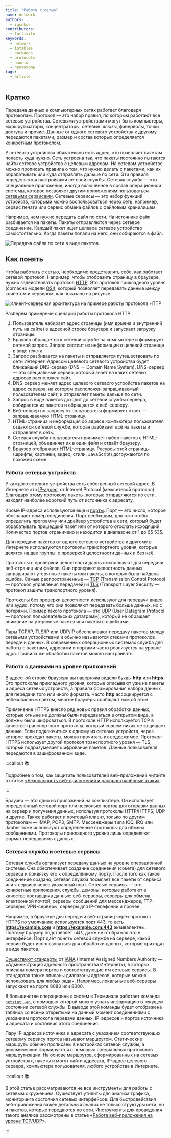 ```yaml
---
title: "Работа с сетью"
name: network
authors:
  - igsekor
contributors:
  - furtivite
keywords:
  - network
  - iptables
  - packages
  - protocols
  - пакеты
  - протоколы
tags:
  - article
---
```


## Кратко

Передача данных в компьютерных сетях работает благодаря протоколам. Протокол — это набор правил, по которым работают все сетевые устройства. Сетевыми устройствами могут быть компьютеры, маршрутизаторы, концентраторы, сетевые шлюзы, файерволы, точки доступа и прочие. Данные от одного сетевого устройства к другому передаются пакетами, размер и состав которых определяется конкретным протоколом.

У сетевого устройства обязательно есть адрес, это позволяет пакетам попасть куда нужно. Сеть устроена так, что пакеты постоянно пытаются найти сетевое устройство с целевым адресом. На сетевом устройстве можно прописать правила о том, что нужно делать c пакетами, как их обрабатывать или куда отправлять дальше по сети. Эти правила определяются настройками сетевой службы. Сетевая служба — это специальное приложение, иногда включённое в состав операционной системы, которое позволяет другим приложениям пользоваться [сетевыми сервисами](https://ru.wikipedia.org/wiki/Сетевые_сервисы). Сетевые сервисы — это набор функций устройств, которыми можно воспользоваться через сеть, например, сервис печати или сервис обмена файлов с файловым хранилищем.

Например, нам нужно передать файл по сети. На источнике файл разбивается на пакеты. Пакеты отправляются через сетевое соединение. Каждый пакет ищет целевое сетевое устройство самостоятельно. Когда пакеты попали на него, они собираются в файл.

![Передача файла по сети в виде пакетов](images/1.png)

## Как понять

Чтобы работать с сетью, необходимо представлять себе, как работает сетевой протокол. Например, чтобы отобразить страницу в браузере, нужно задействовать протокол [HTTP](https://developer.mozilla.org/ru/docs/Web/HTTP). Это протокол прикладного уровня (согласно модели [OSI](https://ru.wikipedia.org/wiki/Сетевая_модель_OSI)), который позволяет передавать данные между клиентом и сервером, как показано на рисунке:

![Клиент-серверная архитектура на примере работы протокола HTTP](images/2.png)

Разберём примерный сценарий работы протокола HTTP:

1. Пользователь набирает адрес страницы (имя домена и внутренний путь на сайте) в адресной строке браузера и запускает загрузку страницы.
1. Браузер обращается к сетевой службе на компьютере и формирует сетевой запрос. Запрос состоит из информации о целевой странице в виде текста.
2. Запрос разбивается на пакеты и отправляется путешествовать по сети Интернет. Адресом целевого сетевого устройства будет ближайший DNS-сервер (DNS — Domain Name System). DNS-сервер — это специальный сервер, который знает на каких сетевых адресах расположен сайт.
3. DNS-сервер меняет адрес целевого сетевого устройства пакетов на адрес сервера, на котором расположен запрашиваемый пользователем сайт, и отправляет пакеты дальше по сети.
4. Запрос в виде пакетов доходит до сетевой службы сервера, собирается из пакетов и обращается к веб-серверу.
5. Веб-сервер по запросу от пользователя формирует ответ — запрашиваемую HTML-страницу.
6. HTML-страница и информация об адресе компьютера пользователя отдаются сетевой службе, которая разбивает всё на пакеты и отправляет в сеть.
7. Сетевая служба пользователя принимает набор пакетов с HTML-страницей, объединяет их в один файл и отдаёт браузеру.
8. Браузер отображает HTML-страницу. Ресурсы этой страницы (шрифты, картинки, видео, стили, JavaScript) догружаются по похожей схеме.

### Работа сетевых устройств

У каждого сетевого устройства есть собственный сетевой адрес. В Интернете это [IP-адрес](https://ru.wikipedia.org/wiki/IP-адрес), от Internet Protocol (межсетевой протокол). Благодаря этому протоколу пакеты, которые отправляются по сети, находят наиболее короткий путь от источника к адресату.

Кроме IP-адреса используются ещё и [порты](https://ru.wikipedia.org/wiki/Порт_(компьютерные_сети)). Порт — это число, которое обозначает номер соединения. Порт необходим, для того чтобы определить программу или драйвер устройства в сети, который будет обрабатывать пришедший пакет или от которого отослать исходящий. Количество портов ограничено и находится в диапазоне от 1 до 65 535.

Для передачи пакетов от одного сетевого устройства к другому в Интернете используются протоколы транспортного уровня, которые делятся на две группы: с проверкой целостности данных и без неё.

Протоколы с проверкой целостности данных используют для передачи веб-страниц или файлов. Они проверяют целостность данных, запрашивают утерянные пакеты или пакеты, в которых была найдена ошибка. Самые распространённые — [TCP](https://ru.wikipedia.org/wiki/Transmission_Control_Protocol) (Transmission Control Protocol — протокол управления передачей) и [TLS](https://ru.wikipedia.org/wiki/TLS) (Transport Layer Security — протокол защиты транспортного уровня).

Протоколы без проверки целостности используют для передачи видео или аудио, потому что они позволяют передавать больше данных, но с потерями. Пример такого протокола — это [UDP](https://ru.wikipedia.org/wiki/UDP) (User Datagram Protocol — протокол пользовательских датаграмм), который не обращает внимание на утерянные пакеты или пакеты с ошибками.

Пары TCP/IP, TLS/IP или UDP/IP обеспечивают передачу пакетов между сетевыми устройствами и обычно называются стеками протоколов передачи данных. В современных операционных системах служба для работы с пакетами, адресами и портами часто реализуется на уровне ядра. Правила же обработки пакетов можно настраивать.

### Работа с данными на уровне приложений

В адресной строке браузера вы наверняка видели буквы **http** или **https**. Это протоколы прикладного уровня, которые описывают уже не пакеты и адреса сетевых устройств, а правила формирования набора данных для передачи того или иного формата. Часто **http** ассоциируется с небезопасным сайтом, многие браузеры сообщают нам об этом.

Применение HTTPS внесло ряд новых правил обработки данных, которые отныне не должны были передаваться в открытом виде, а должны были шифроваться. В протоколе HTTP используется TCP  в качестве транспортного протокола, который совсем никак не защищает данные. Если подключиться к одному из сетевых устройств, через которое проходят пакеты, можно прочитать их содержимое. Протокол HTTPS использует другой протокол транспортного уровня — TLS, который подразумевает шифрование пакетов. Данные пользователя передаются в зашифрованном виде.

:::callout 📚

Подробнее о том, как защитить пользователей веб-приложений читайте в статье [«Безопасность веб-приложений и распространённые атаки»](/js/articles/web-security).

:::

Браузер — это одно из приложений на компьютере. Он использует определённый сетевой порт или несколько портов для отправки данных на сервер и получения данных, используя протоколы HTTP/HTTPS, UDP и другие. Также работает и почтовый клиент, только по другим протоколам — IMAP, POP3, SMTP. Мессенджеры типа ICQ, IRQ или Jabber тоже используют определённые протоколы для обмена сообщениями. Протоколы прикладного уровня лишь определяют формат передаваемых данных.

### Сетевая служба и сетевые сервисы

Сетевая служба организует передачу данных на уровне операционной системы. Она обеспечивает создание соединения (сокета) для сетевого сервиса и привязку его к определённому порту. После того как такое соединение создано, сетевая служба посылает все пакеты от сервиса или к сервису через указанный порт. Сетевые сервисы — это конкретные приложения, службы, демоны, которые работают в качестве поставщика данных: веб-серверы, серверы для обмена электронной почтой, серверы сообщений для мессенджеров, FTP-серверы, VPN-серверы, серверы для IP-телефонии и прочее.

Например, в браузере для передачи веб-страниц через протокол HTTPS по умолчанию используется порт 443, то есть **https://example.com** и **https://example.com:443** эквивалентны. Поэтому браузер подставляет `:443`, даже не отображая это в интерфейсе. Порт даёт понять сетевой службе на сервере, какой сервис будет использоваться для обработки данных, которые приходят в виде пакетов.

[Существуют стандарты](https://www.iana.org/assignments/service-names-port-numbers/service-names-port-numbers.xhtml) от [IANA](https://ru.wikipedia.org/wiki/IANA) (Internet Assigned Numbers Authority — «Администрация адресного пространства Интернет»), в которых описаны номера портов и соответствующие им сетевые сервисы. В стандартах также описаны диапазоны адресов, которые можно использовать для любых задач. Например, локальные веб-серверы запускают на порте 8080 или 8000.

В большинстве операционных систем в Терминале работает команда [`netstat -an`](https://ru.wikipedia.org/wiki/Netstat), с помощью которой можно узнать информацию о текущем состоянии сетевой службы. В выводе этой команды будет отображена таблица со всеми открытыми на данный момент соединениями с указанием протокола передачи данных, IP-адресов и портов источника и адресата и состояния этого соединения.

Пару IP-адресов источника и адресата с указанием соответствующих сетевому сервису портов называют маршрутом. Статические маршруты обычно прописаны в настройках сетевой службы, а динамические формируются с помощью специальных протоколов маршрутизации. На основе маршрутов, сформированных на сетевых устройствах, пакеты и могут найти адресата, IP-адрес целевого сервера, компьютера пользователя, любого устройства в Интернете.

:::callout 📚

В этой статье рассматриваются не все инструменты для работы с сетевым окружением. Существует утилиты для анализа трафика, мониторинга состояния сетевых интерфейсов. Для быстродействия веб-приложения важен детальный анализ не только структуры сети, но и пакетов, которые передаются по сети. Инструменты для проведения такого анализа рассмотрены в статье «[Работа веб-приложения на уровне TCP/UDP](/tools/tcp-udp)».

:::
